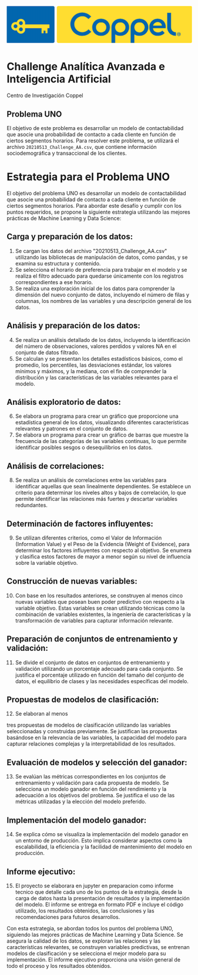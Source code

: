 <img src="data/Oferta-de-Trabajo-Coppel.png">


# Challenge Analítica Avanzada e Inteligencia Artificial
Centro de Investigación Coppel

## Problema UNO

El objetivo de este problema es desarrollar un modelo de contactabilidad que asocie una probabilidad de contacto a cada cliente en función de ciertos segmentos horarios. Para resolver este problema, se utilizará el archivo `20210513_Challenge_AA.csv`, que contiene información sociodemográfica y transaccional de los clientes.

# Estrategia para el Problema UNO

El objetivo del problema UNO es desarrollar un modelo de contactabilidad que asocie una probabilidad de contacto a cada cliente en función de ciertos segmentos horarios. Para abordar este desafío y cumplir con los puntos requeridos, se propone la siguiente estrategia utilizando las mejores prácticas de Machine Learning y Data Science:

## Carga y preparación de los datos:
1. Se cargan los datos del archivo "20210513_Challenge_AA.csv" utilizando las bibliotecas de manipulación de datos, como pandas, y se examina su estructura y contenido.
2. Se selecciona el horario de preferencia para trabajar en el modelo y se realiza el filtro adecuado para quedarse únicamente con los registros correspondientes a ese horario.
3. Se realiza una exploración inicial de los datos para comprender la dimensión del nuevo conjunto de datos, incluyendo el número de filas y columnas, los nombres de las variables y una descripción general de los datos.

## Análisis y preparación de los datos:
4. Se realiza un análisis detallado de los datos, incluyendo la identificación del número de observaciones, valores perdidos y valores NA en el conjunto de datos filtrado.
5. Se calculan y se presentan los detalles estadísticos básicos, como el promedio, los percentiles, las desviaciones estándar, los valores mínimos y máximos, y la mediana, con el fin de comprender la distribución y las características de las variables relevantes para el modelo.

## Análisis exploratorio de datos:
6. Se elabora un programa para crear un gráfico que proporcione una estadística general de los datos, visualizando diferentes características relevantes y patrones en el conjunto de datos.
7. Se elabora un programa para crear un gráfico de barras que muestre la frecuencia de las categorías de las variables continuas, lo que permite identificar posibles sesgos o desequilibrios en los datos.

## Análisis de correlaciones:
8. Se realiza un análisis de correlaciones entre las variables para identificar aquellas que sean linealmente dependientes. Se establece un criterio para determinar los niveles altos y bajos de correlación, lo que permite identificar las relaciones más fuertes y descartar variables redundantes.

## Determinación de factores influyentes:
9. Se utilizan diferentes criterios, como el Valor de Información (Information Value) y el Peso de la Evidencia (Weight of Evidence), para determinar los factores influyentes con respecto al objetivo. Se enumera y clasifica estos factores de mayor a menor según su nivel de influencia sobre la variable objetivo.

## Construcción de nuevas variables:
10. Con base en los resultados anteriores, se construyen al menos cinco nuevas variables que posean buen poder predictivo con respecto a la variable objetivo. Estas variables se crean utilizando técnicas como la combinación de variables existentes, la ingeniería de características y la transformación de variables para capturar información relevante.

## Preparación de conjuntos de entrenamiento y validación:
11. Se divide el conjunto de datos en conjuntos de entrenamiento y validación utilizando un porcentaje adecuado para cada conjunto. Se justifica el porcentaje utilizado en función del tamaño del conjunto de datos, el equilibrio de clases y las necesidades específicas del modelo.

## Propuestas de modelos de clasificación:
12. Se elaboran al menos

 tres propuestas de modelos de clasificación utilizando las variables seleccionadas y construidas previamente. Se justifican las propuestas basándose en la relevancia de las variables, la capacidad del modelo para capturar relaciones complejas y la interpretabilidad de los resultados.

## Evaluación de modelos y selección del ganador:
13. Se evalúan las métricas correspondientes en los conjuntos de entrenamiento y validación para cada propuesta de modelo. Se selecciona un modelo ganador en función del rendimiento y la adecuación a los objetivos del problema. Se justifica el uso de las métricas utilizadas y la elección del modelo preferido.

## Implementación del modelo ganador:
14. Se explica cómo se visualiza la implementación del modelo ganador en un entorno de producción. Esto implica considerar aspectos como la escalabilidad, la eficiencia y la facilidad de mantenimiento del modelo en producción.

## Informe ejecutivo:
15. El proyecto se elaborara en jupyter en preparacion como informe tecnico que detalle cada uno de los puntos de la estrategia, desde la carga de datos hasta la presentación de resultados y la implementación del modelo. El informe se entrega en formato PDF e incluye el código utilizado, los resultados obtenidos, las conclusiones y las recomendaciones para futuros desarrollos.

Con esta estrategia, se abordan todos los puntos del problema UNO, siguiendo las mejores prácticas de Machine Learning y Data Science. Se asegura la calidad de los datos, se exploran las relaciones y las características relevantes, se construyen variables predictivas, se entrenan modelos de clasificación y se selecciona el mejor modelo para su implementación. El informe ejecutivo proporciona una visión general de todo el proceso y los resultados obtenidos.
